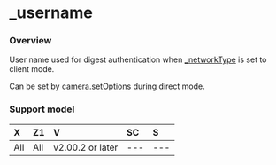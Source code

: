 # \_username

### Overview

User name used for digest authentication when [\_networkType](_network_type.md) is set to client mode.

Can be set by [camera.setOptions](../commands/camera.set_options.md) during direct mode.

### Support model

| X | Z1 | V | SC | S |
|:--|:--|:--|:--|:--|
| All | All | v2.00.2 or later | --- | --- |
